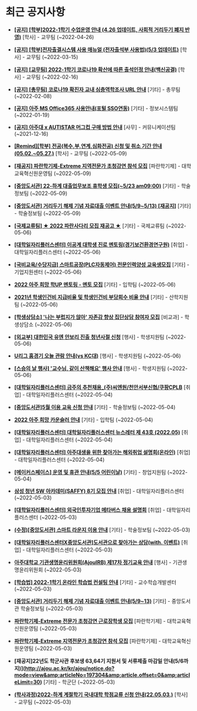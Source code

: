 # 최근 공지사항

* **[[공지] [학부]2022-1학기 수업운영 안내 (4.26 업데이트, 사회적 거리두기 폐지 반영)](http://ajou.ac.kr/kr/ajou/notice.do?mode=view&amp;articleNo=196998&amp;article.offset=0&amp;articleLimit=30)**
 [학사] - 교무팀 (~2022-04-26)

* **[[공지] [학부]전자출결시스템 사용 매뉴얼 (전자출석부 사용법)(5/3 업데이트)](http://ajou.ac.kr/kr/ajou/notice.do?mode=view&amp;articleNo=192571&amp;article.offset=0&amp;articleLimit=30)**
 [학사] - 교무팀 (~2022-03-15)

* **[[공지] [교무팀] 2022-1학기 코로나19 확산에 따른 출석인정 안내(백신공결)](http://ajou.ac.kr/kr/ajou/notice.do?mode=view&amp;articleNo=180913&amp;article.offset=0&amp;articleLimit=30)**
 [학사] - 교무팀 (~2022-02-16)

* **[[공지] [총무팀] 코로나19 확진자 교내 심층역학조사 URL 안내](http://ajou.ac.kr/kr/ajou/notice.do?mode=view&amp;articleNo=180493&amp;article.offset=0&amp;articleLimit=30)**
 [기타] - 총무팀 (~2022-02-08)

* **[[공지] 아주 MS Office365 사용안내(포털 SSO연동)](http://ajou.ac.kr/kr/ajou/notice.do?mode=view&amp;articleNo=179802&amp;article.offset=0&amp;articleLimit=30)**
 [기타] - 정보시스템팀 (~2022-01-19)

* **[[공지] 아주대 x AUTISTAR 머그컵 구매 방법 안내](http://ajou.ac.kr/kr/ajou/notice.do?mode=view&amp;articleNo=147976&amp;article.offset=0&amp;articleLimit=30)**
 [사무] - 커뮤니케이션팀 (~2021-12-16)

* **[[Remind][학부] 전공(복수,부,연계,심화전공) 신청 및 취소 기간 안내 (05.02.~05.27.)](http://ajou.ac.kr/kr/ajou/notice.do?mode=view&amp;articleNo=197428&amp;article.offset=0&amp;articleLimit=30)**
 [학사] - 교무팀 (~2022-05-09)

* **[[재공지] 파란학기제-Extreme 지역전문가 초청강연 참석 모집](http://ajou.ac.kr/kr/ajou/notice.do?mode=view&amp;articleNo=197427&amp;article.offset=0&amp;articleLimit=30)**
 [파란학기제] - 대학교육혁신원운영팀 (~2022-05-09)

* **[[중앙도서관] 22-하계 대출업무보조 휴학생 모집(~5/23 am09:00)](http://ajou.ac.kr/kr/ajou/notice.do?mode=view&amp;articleNo=197426&amp;article.offset=0&amp;articleLimit=30)**
 [기타] - 학술정보팀 (~2022-05-09)

* **[[중앙도서관] 거리두기 해제 기념 자료대출 이벤트 안내(5/9~5/13) [재공지]](http://ajou.ac.kr/kr/ajou/notice.do?mode=view&amp;articleNo=197422&amp;article.offset=0&amp;articleLimit=30)**
 [기타] - 학술정보팀 (~2022-05-09)

* **[[국제교류팀] ★ 2022 파란사다리 모집 재공고 ★](http://ajou.ac.kr/kr/ajou/notice.do?mode=view&amp;articleNo=197415&amp;article.offset=0&amp;articleLimit=30)**
 [기타] - 국제교류팀 (~2022-05-06)

* **[[대학일자리플러스센터] 이공계 대학생 진로 멘토링(경기보건환경연구원)](http://ajou.ac.kr/kr/ajou/notice.do?mode=view&amp;articleNo=197410&amp;article.offset=0&amp;articleLimit=30)**
 [취업] - 대학일자리플러스센터 (~2022-05-06)

* **[[국비교육/수당지급] 스마트공장(PLC자동제어) 전문인력양성 교육생모집](http://ajou.ac.kr/kr/ajou/notice.do?mode=view&amp;articleNo=197409&amp;article.offset=0&amp;articleLimit=30)**
 [기타] - 기업지원센터 (~2022-05-06)

* **[2022 아주 희망 학UP 멘토링 - 멘토 모집](http://ajou.ac.kr/kr/ajou/notice.do?mode=view&amp;articleNo=197408&amp;article.offset=0&amp;articleLimit=30)**
 [기타] - 입학팀 (~2022-05-06)

* **[2021년 학생인건비 지급비율 및 학생인건비 부당회수 비율 안내](http://ajou.ac.kr/kr/ajou/notice.do?mode=view&amp;articleNo=197407&amp;article.offset=0&amp;articleLimit=30)**
 [기타] - 산학지원팀 (~2022-05-06)

* **[[학생상담소] &#x27;나는 부럽지가 않아&#x27; 자존감 향상 집단상담 참여자 모집](http://ajou.ac.kr/kr/ajou/notice.do?mode=view&amp;articleNo=197402&amp;article.offset=0&amp;articleLimit=30)**
 [비교과] - 학생상담소 (~2022-05-06)

* **[[외교부] 대한민국 유엔 안보리 진출 청년사절 신청](http://ajou.ac.kr/kr/ajou/notice.do?mode=view&amp;articleNo=197397&amp;article.offset=0&amp;articleLimit=30)**
 [행사] - 학생지원팀 (~2022-05-06)

* **[U리그 홈경기 오늘 관람 안내(vs KC대)](http://ajou.ac.kr/kr/ajou/notice.do?mode=view&amp;articleNo=197396&amp;article.offset=0&amp;articleLimit=30)**
 [행사] - 학생지원팀 (~2022-05-06)

* **[[스승의 날 행사] &#x27;교수님, 같이 산책해요&#x27; 행사 안내](http://ajou.ac.kr/kr/ajou/notice.do?mode=view&amp;articleNo=197394&amp;article.offset=0&amp;articleLimit=30)**
 [행사] - 학생지원팀 (~2022-05-06)

* **[[대학일자리플러스센터] 금주의 추천채용_(주)씨엔원/천안서부신협/쿠팡CPLB](http://ajou.ac.kr/kr/ajou/notice.do?mode=view&amp;articleNo=197382&amp;article.offset=0&amp;articleLimit=30)**
 [취업] - 대학일자리플러스센터 (~2022-05-04)

* **[[중앙도서관]5월 이용 교육 신청 안내](http://ajou.ac.kr/kr/ajou/notice.do?mode=view&amp;articleNo=197376&amp;article.offset=0&amp;articleLimit=30)**
 [기타] - 학술정보팀 (~2022-05-04)

* **[2022 아주 희망 카운슬러 안내](http://ajou.ac.kr/kr/ajou/notice.do?mode=view&amp;articleNo=197375&amp;article.offset=0&amp;articleLimit=30)**
 [기타] - 입학팀 (~2022-05-04)

* **[[대학일자리플러스센터] 대학일자리플러스센터 뉴스레터 제 43호 (2022.05)](http://ajou.ac.kr/kr/ajou/notice.do?mode=view&amp;articleNo=197369&amp;article.offset=0&amp;articleLimit=30)**
 [취업] - 대학일자리플러스센터 (~2022-05-04)

* **[[대학일자리플러스센터] 아주대생을 위한 찾아가는 해외취업 설명회(온라인)](http://ajou.ac.kr/kr/ajou/notice.do?mode=view&amp;articleNo=197356&amp;article.offset=0&amp;articleLimit=30)**
 [취업] - 대학일자리플러스센터 (~2022-05-04)

* **[[메이커스페이스] 운영 및 휴관 안내(5/5 어린이날)](http://ajou.ac.kr/kr/ajou/notice.do?mode=view&amp;articleNo=197349&amp;article.offset=0&amp;articleLimit=30)**
 [기타] - 창업지원팀 (~2022-05-04)

* **[삼성 청년 SW 아카데미(SAFFY) 8기 모집 안내](http://ajou.ac.kr/kr/ajou/notice.do?mode=view&amp;articleNo=197346&amp;article.offset=0&amp;articleLimit=30)**
 [취업] - 대학일자리플러스센터 (~2022-05-03)

* **[[대학일자리플러스센터] 외국인투자기업 메타버스 채용 설명회](http://ajou.ac.kr/kr/ajou/notice.do?mode=view&amp;articleNo=197345&amp;article.offset=0&amp;articleLimit=30)**
 [취업] - 대학일자리플러스센터 (~2022-05-03)

* **[(수정)[중앙도서관] 스마트 라운지 이용 안내](http://ajou.ac.kr/kr/ajou/notice.do?mode=view&amp;articleNo=197343&amp;article.offset=0&amp;articleLimit=30)**
 [기타] - 학술정보팀 (~2022-05-03)

* **[[대학일자리플러스센터X중앙도서관]도서관으로 찾아가는 상담(with. 이벤트)](http://ajou.ac.kr/kr/ajou/notice.do?mode=view&amp;articleNo=197338&amp;article.offset=0&amp;articleLimit=30)**
 [취업] - 대학일자리플러스센터 (~2022-05-03)

* **[아주대학교 기관생명윤리위원회(AjouIRB) 제17차 정기교육 안내](http://ajou.ac.kr/kr/ajou/notice.do?mode=view&amp;articleNo=197336&amp;article.offset=0&amp;articleLimit=30)**
 [행사] - 기관생명윤리위원회 (~2022-05-03)

* **[[학습법] 2022-1학기 온라인 학습법 컨설팅 안내](http://ajou.ac.kr/kr/ajou/notice.do?mode=view&amp;articleNo=197321&amp;article.offset=0&amp;articleLimit=30)**
 [기타] - 교수학습개발센터 (~2022-05-03)

* **[[중앙도서관] 거리두기 해제 기념 자료대출 이벤트 안내(5/9~13)](http://ajou.ac.kr/kr/ajou/notice.do?mode=view&amp;articleNo=197318&amp;article.offset=0&amp;articleLimit=30)**
 [기타] - 중앙도서관 학술정보팀 (~2022-05-03)

* **[파란학기제-Extreme 전문가 초청강연 근로장학생 모집](http://ajou.ac.kr/kr/ajou/notice.do?mode=view&amp;articleNo=197316&amp;article.offset=0&amp;articleLimit=30)**
 [파란학기제] - 대학교육혁신원운영팀 (~2022-05-03)

* **[파란학기제-Extreme 지역전문가 초청강연 참석 모집](http://ajou.ac.kr/kr/ajou/notice.do?mode=view&amp;articleNo=197310&amp;article.offset=0&amp;articleLimit=30)**
 [파란학기제] - 대학교육혁신원운영팀 (~2022-05-03)

* **[재공지]22년도 학군사관 후보생 63,64기 지원서 및 서류제출 마감일 안내(5/6까지)](http://ajou.ac.kr/kr/ajou/notice.do?mode=view&amp;articleNo=197304&amp;article.offset=0&amp;articleLimit=30)**
 [기타] - 학군단 (~2022-05-03)

* **[(학사과정)2022-하계 계절학기 국내대학 학점교류 신청 안내(22.05.03.)](http://ajou.ac.kr/kr/ajou/notice.do?mode=view&amp;articleNo=197302&amp;article.offset=0&amp;articleLimit=30)**
 [학사] - 교무팀 (~2022-05-03)
